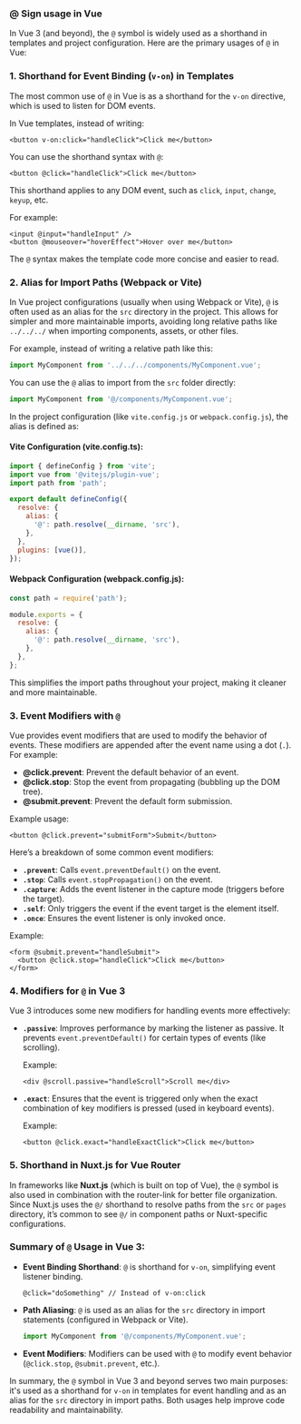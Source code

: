 <h3>@ Sign usage in Vue</h3>

In Vue 3 (and beyond), the `@` symbol is widely used as a shorthand in templates and project configuration. Here are the primary usages of `@` in Vue:

### 1. **Shorthand for Event Binding (`v-on`) in Templates**
The most common use of `@` in Vue is as a shorthand for the `v-on` directive, which is used to listen for DOM events.

In Vue templates, instead of writing:

```vue
<button v-on:click="handleClick">Click me</button>
```

You can use the shorthand syntax with `@`:

```vue
<button @click="handleClick">Click me</button>
```

This shorthand applies to any DOM event, such as `click`, `input`, `change`, `keyup`, etc.

For example:
```vue
<input @input="handleInput" />
<button @mouseover="hoverEffect">Hover over me</button>
```

The `@` syntax makes the template code more concise and easier to read.

### 2. **Alias for Import Paths (Webpack or Vite)**
In Vue project configurations (usually when using Webpack or Vite), `@` is often used as an alias for the `src` directory in the project. This allows for simpler and more maintainable imports, avoiding long relative paths like `../../../` when importing components, assets, or other files.

For example, instead of writing a relative path like this:

```javascript
import MyComponent from '../../../components/MyComponent.vue';
```

You can use the `@` alias to import from the `src` folder directly:

```javascript
import MyComponent from '@/components/MyComponent.vue';
```

In the project configuration (like `vite.config.js` or `webpack.config.js`), the alias is defined as:

#### Vite Configuration (vite.config.ts):
```js
import { defineConfig } from 'vite';
import vue from '@vitejs/plugin-vue';
import path from 'path';

export default defineConfig({
  resolve: {
    alias: {
      '@': path.resolve(__dirname, 'src'),
    },
  },
  plugins: [vue()],
});
```

#### Webpack Configuration (webpack.config.js):
```js
const path = require('path');

module.exports = {
  resolve: {
    alias: {
      '@': path.resolve(__dirname, 'src'),
    },
  },
};
```

This simplifies the import paths throughout your project, making it cleaner and more maintainable.

### 3. **Event Modifiers with `@`**
Vue provides event modifiers that are used to modify the behavior of events. These modifiers are appended after the event name using a dot (`.`). For example:

- **@click.prevent**: Prevent the default behavior of an event.
- **@click.stop**: Stop the event from propagating (bubbling up the DOM tree).
- **@submit.prevent**: Prevent the default form submission.

Example usage:
```vue
<button @click.prevent="submitForm">Submit</button>
```

Here’s a breakdown of some common event modifiers:
- **`.prevent`**: Calls `event.preventDefault()` on the event.
- **`.stop`**: Calls `event.stopPropagation()` on the event.
- **`.capture`**: Adds the event listener in the capture mode (triggers before the target).
- **`.self`**: Only triggers the event if the event target is the element itself.
- **`.once`**: Ensures the event listener is only invoked once.

Example:

```vue
<form @submit.prevent="handleSubmit">
  <button @click.stop="handleClick">Click me</button>
</form>
```

### 4. **Modifiers for `@` in Vue 3**
Vue 3 introduces some new modifiers for handling events more effectively:
- **`.passive`**: Improves performance by marking the listener as passive. It prevents `event.preventDefault()` for certain types of events (like scrolling).
  
  Example:
  ```vue
  <div @scroll.passive="handleScroll">Scroll me</div>
  ```

- **`.exact`**: Ensures that the event is triggered only when the exact combination of key modifiers is pressed (used in keyboard events).

  Example:
  ```vue
  <button @click.exact="handleExactClick">Click me</button>
  ```

### 5. **Shorthand in Nuxt.js for Vue Router**
In frameworks like **Nuxt.js** (which is built on top of Vue), the `@` symbol is also used in combination with the router-link for better file organization. Since Nuxt.js uses the `@/` shorthand to resolve paths from the `src` or `pages` directory, it’s common to see `@/` in component paths or Nuxt-specific configurations.

### Summary of `@` Usage in Vue 3:
- **Event Binding Shorthand**: `@` is shorthand for `v-on`, simplifying event listener binding.
  ```vue
  @click="doSomething" // Instead of v-on:click
  ```

- **Path Aliasing**: `@` is used as an alias for the `src` directory in import statements (configured in Webpack or Vite).
  ```javascript
  import MyComponent from '@/components/MyComponent.vue';
  ```

- **Event Modifiers**: Modifiers can be used with `@` to modify event behavior (`@click.stop`, `@submit.prevent`, etc.).

In summary, the `@` symbol in Vue 3 and beyond serves two main purposes: it's used as a shorthand for `v-on` in templates for event handling and as an alias for the `src` directory in import paths. Both usages help improve code readability and maintainability.